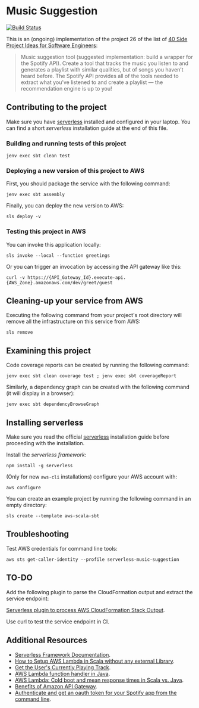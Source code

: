 # Music Suggestion

[![Build Status](https://circleci.com/gh/etorres/music-suggestion.svg?style=svg)](https://circleci.com/gh/etorres/music-suggestion)

This is an (ongoing) implementation of the project 26 of the list of [40 Side Project Ideas for Software Engineers](https://www.codementor.io/@npostolovski/40-side-project-ideas-for-software-engineers-g8xckyxef):

> Music suggestion tool (suggested implementation: build a wrapper for the Spotify API). Create a tool that tracks the music you listen to and generates a playlist with similar qualities, but of songs you haven’t heard before. The Spotify API provides all of the tools needed to extract what you’ve listened to and create a playlist — the recommendation engine is up to you!

## Contributing to the project

Make sure you have [serverless](https://www.serverless.com/framework/docs/providers/aws/guide/installation/) installed and configured in your laptop. You can find a short _serverless_ installation guide at the end of this file.

### Building and running tests of this project

```shell script
jenv exec sbt clean test
```

### Deploying a new version of this project to AWS

First, you should package the service with the following command:

```shell script
jenv exec sbt assembly
```

Finally, you can deploy the new version to AWS:

```shell script
sls deploy -v
```

### Testing this project in AWS

You can invoke this application locally:

```shell script
sls invoke --local --function greetings
```

Or you can trigger an invocation by accessing the API gateway like this:

```shell script
curl -v https://{API_Gateway_Id}.execute-api.{AWS_Zone}.amazonaws.com/dev/greet/guest
```

## Cleaning-up your service from AWS

Executing the following command from your project's root directory will remove all the infrastructure on this service from AWS:

```shell script
sls remove
```

## Examining this project

Code coverage reports can be created by running the following command:

```shell script
jenv exec sbt clean coverage test ; jenv exec sbt coverageReport
```

Similarly, a dependency graph can be created with the following command (it will display in a browser):

```shell script
jenv exec sbt dependencyBrowseGraph
```

## Installing serverless

Make sure you read the official [serverless](https://www.serverless.com/framework/docs/providers/aws/guide/installation/) installation guide before proceeding with the installation.

Install the _serverless framework_:

```shell script
npm install -g serverless
```

(Only for new `aws-cli` installations) configure your AWS account with:
```shell script
aws configure
```

You can create an example project by running the following command in an empty directory:

```shell script
sls create --template aws-scala-sbt
```

## Troubleshooting

Test AWS credentials for command line tools:

```shell script
aws sts get-caller-identity --profile serverless-music-suggestion
```

## TO-DO

Add the following plugin to parse the CloudFormation output and extract the service endpoint:

[Serverless plugin to process AWS CloudFormation Stack Output](https://github.com/sbstjn/serverless-stack-output).

Use curl to test the service endpoint in CI.

## Additional Resources

* [Serverless Framework Documentation](https://www.serverless.com/framework/docs/).
* [How to Setup AWS Lambda in Scala without any external Library](https://edward-huang.com/aws/cloud/2019/11/28/how-to-setup-aws-lambda-in-scala-without-any-external-library/).
* [Get the User's Currently Playing Track](https://developer.spotify.com/documentation/web-api/reference-beta/#endpoint-get-the-users-currently-playing-track).
* [AWS Lambda function handler in Java](https://docs.aws.amazon.com/lambda/latest/dg/java-handler.html).
* [AWS Lambda: Cold boot and mean response times in Scala vs. Java](https://blog.codecentric.de/en/2019/02/aws-lambda-cold-boot-and-mean-response-times-in-scala-vs-java/).
* [Benefits of Amazon API Gateway](https://www.serverless.com/amazon-api-gateway/).
* [Authenticate and get an oauth token for your Spotify app from the command line](https://gist.github.com/hughrawlinson/1d24595d3648d53440552436dc215d90).

